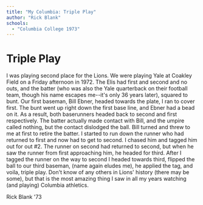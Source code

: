 ```yaml
---
title: "My Columbia: Triple Play"
author: "Rick Blank"
schools:
  - "Columbia College 1973"
---
```


# Triple Play

I was playing second place for the Lions.  We were playing Yale at Coakley Field on a Friday afternoon in 1972.  The Elis had first and second and no outs, and the batter (who was also the Yale quarterback on their football team, though his name escapes me--it's only 36 years later), squared to bunt.  Our first baseman, Bill Ebner, headed towards the plate, I ran to cover first.  The bunt went up right down the first base line, and Ebner had a bead on it.  As a result, both baserunners headed back to second and first respectively.  The batter actually made contact with Bill, and the umpire called nothing, but the contact dislodged the ball.  Bill turned and threw to me at first to retire the batter.  I started to run down the runner who had returned to first and now had to get to second.  I chased him and tagged him out for out #2.  The runner on second had returned to second, but when he saw the runner from first approaching him, he headed for third.  After I tagged the runner on the way to second I headed towards third, flipped the ball to our third baseman, (name again eludes me), he applied the tag, and voila, triple  play.    Don't  know of any others in Lions' history (there may be some), but that is the most amazing thing I saw in all my years watching (and playing) Columbia athletics.

Rick Blank '73
